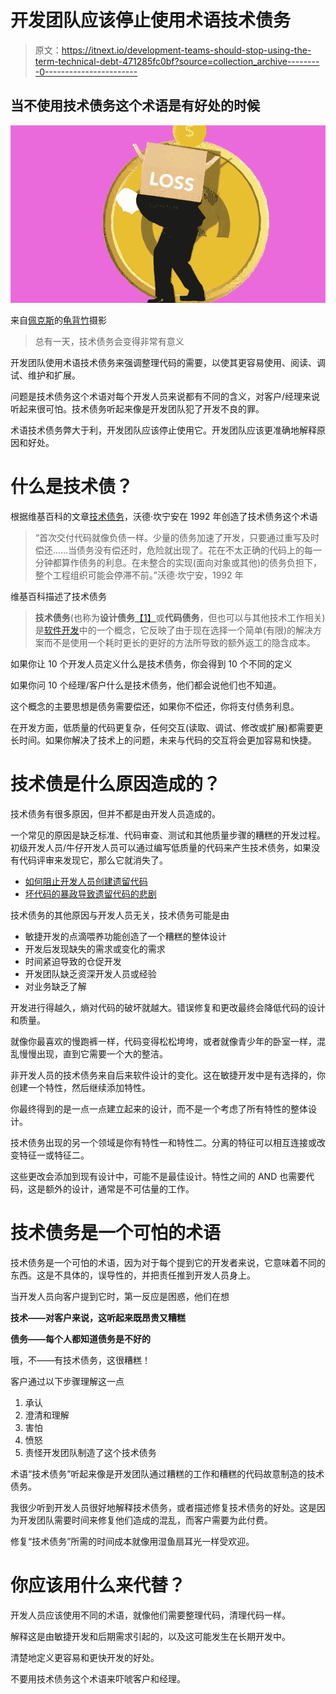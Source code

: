 # 开发团队应该停止使用术语技术债务

> 原文：<https://itnext.io/development-teams-should-stop-using-the-term-technical-debt-471285fc0bf?source=collection_archive---------0----------------------->

## 当不使用技术债务这个术语是有好处的时候

![](img/b8b521a40681d5a12333d35c493b63e3.png)

来自[佩克斯](https://www.pexels.com/photo/illustration-of-man-carrying-box-of-financial-loss-on-back-6289073/?utm_content=attributionCopyText&utm_medium=referral&utm_source=pexels)的[龟背竹](https://www.pexels.com/@gabby-k?utm_content=attributionCopyText&utm_medium=referral&utm_source=pexels)摄影

> 总有一天，技术债务会变得非常有意义

开发团队使用术语技术债务来强调整理代码的需要，以使其更容易使用、阅读、调试、维护和扩展。

问题是技术债务这个术语对每个开发人员来说都有不同的含义，对客户/经理来说听起来很可怕。技术债务听起来像是开发团队犯了开发不良的罪。

术语技术债务弊大于利，开发团队应该停止使用它。开发团队应该更准确地解释原因和好处。

# 什么是技术债？

根据维基百科的文章[技术债务](https://en.wikipedia.org/wiki/Technical_debt)，沃德·坎宁安在 1992 年创造了技术债务这个术语

> “首次交付代码就像负债一样。少量的债务加速了开发，只要通过重写及时偿还……当债务没有偿还时，危险就出现了。花在不太正确的代码上的每一分钟都算作债务的利息。在未整合的实现(面向对象或其他)的债务负担下，整个工程组织可能会停滞不前。”沃德·坎宁安，1992 年

维基百科描述了技术债务

> **技术债务**(也称为**设计债务**[【1】](https://en.wikipedia.org/wiki/Technical_debt#cite_note-Girish_2014-1)或**代码债务**，但也可以与其他技术工作相关)是[软件开发](https://en.wikipedia.org/wiki/Software_development)中的一个概念，它反映了由于现在选择一个简单(有限)的解决方案而不是使用一个耗时更长的更好的方法所导致的额外返工的隐含成本。

如果你让 10 个开发人员定义什么是技术债务，你会得到 10 个不同的定义

如果你问 10 个经理/客户什么是技术债务，他们都会说他们也不知道。

这个概念的主要思想是债务需要偿还，如果你不偿还，你将支付债务利息。

在开发方面，低质量的代码更复杂，任何交互(读取、调试、修改或扩展)都需要更长时间。如果你解决了技术上的问题，未来与代码的交互将会更加容易和快捷。

# 技术债是什么原因造成的？

技术债务有很多原因，但并不都是由开发人员造成的。

一个常见的原因是缺乏标准、代码审查、测试和其他质量步骤的糟糕的开发过程。初级开发人员/牛仔开发人员可以通过编写低质量的代码来产生技术债务，如果没有代码评审来发现它，那么它就消失了。

*   [如何阻止开发人员创建遗留代码](https://blog.devgenius.io/software-developers-and-the-principle-of-least-effort-727d1e5ded26)
*   [坏代码的暴政导致遗留代码的悲剧](https://thehosk.medium.com/the-tyranny-of-bad-code-leads-to-the-tragedy-of-legacy-code-2b91818aedd8)

技术债务的其他原因与开发人员无关，技术债务可能是由

*   敏捷开发的点滴喂养功能创造了一个糟糕的整体设计
*   开发后发现缺失的需求或变化的需求
*   时间紧迫导致的仓促开发
*   开发团队缺乏资深开发人员或经验
*   对业务缺乏了解

开发进行得越久，熵对代码的破坏就越大。错误修复和更改最终会降低代码的设计和质量。

就像你最喜欢的慢跑裤一样，代码变得松松垮垮，或者就像青少年的卧室一样，混乱慢慢出现，直到它需要一个大的整洁。

非开发人员的技术债务来自后来软件设计的变化。这在敏捷开发中是有选择的，你创建一个特性，然后继续添加特性。

你最终得到的是一点一点建立起来的设计，而不是一个考虑了所有特性的整体设计。

技术债务出现的另一个领域是你有特性一和特性二。分离的特征可以相互连接或改变特征一或特征二。

这些更改会添加到现有设计中，可能不是最佳设计。特性之间的 AND 也需要代码，这是额外的设计，通常是不可估量的工作。

# 技术债务是一个可怕的术语

技术债务是一个可怕的术语，因为对于每个提到它的开发者来说，它意味着不同的东西。这是不具体的，误导性的，并把责任推到开发人员身上。

当开发人员向客户提到它时，第一反应是困惑，他们在想

**技术——对客户来说，这听起来既昂贵又糟糕**

**债务——每个人都知道债务是不好的**

哦，不——有技术债务，这很糟糕！

客户通过以下步骤理解这一点

1.  承认
2.  澄清和理解
3.  害怕
4.  愤怒
5.  责怪开发团队制造了这个技术债务

术语“技术债务”听起来像是开发团队通过糟糕的工作和糟糕的代码故意制造的技术债务。

我很少听到开发人员很好地解释技术债务，或者描述修复技术债务的好处。这是因为开发团队需要时间来修复他们造成的混乱，而客户需要为此付费。

修复“技术债务”所需的时间成本就像用湿鱼扇耳光一样受欢迎。

# 你应该用什么来代替？

开发人员应该使用不同的术语，就像他们需要整理代码，清理代码一样。

解释这是由敏捷开发和后期需求引起的，以及这可能发生在长期开发中。

清楚地定义更容易和更快开发的好处。

不要用技术债务这个术语来吓唬客户和经理。